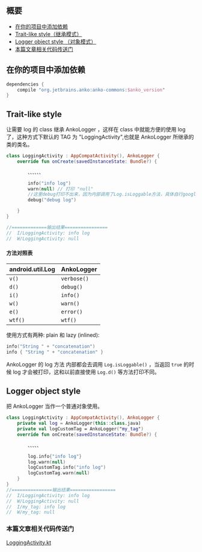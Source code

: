 ## 概要

* [在你的项目中添加依赖](#在你的项目中添加依赖)
* [Trait-like style（继承模式）](#trait-like-style)
* [Logger object style （对象模式）](#logger-object-style)
* [本篇文章相关代码传送门](#本篇文章相关代码传送门)

## 在你的项目中添加依赖

```groovy
dependencies {
    compile "org.jetbrains.anko:anko-commons:$anko_version"
}
```

## Trait-like style

让需要 log 的 class 继承 AnkoLogger ，这样在 class 中就能方便的使用 log 了，这种方式下默认的 TAG 为 "LoggingActivity",也就是 AnkoLogger 所继承的类的类名。

```kotlin
class LoggingActivity : AppCompatActivity(), AnkoLogger {
    override fun onCreate(savedInstanceState: Bundle?) {

        、、、、、、

        info("info log")
        warn(null) // 打印 "null"
        //这里debug打印不出来，因为内部调用了Log.isLoggable方法，具体自行google
        debug("debug log")

    }
}

//=============输出结果================
//  I/LoggingActivity: info log
//  W/LoggingActivity: null
```

#### 方法对照表

android.util.Log  | AnkoLogger
------------------|------------
`v()`             | `verbose()`
`d()`             | `debug()`
`i()`             | `info()`
`w()`             | `warn()`
`e()`             | `error()`
`wtf()`           | `wtf()`

使用方式有两种: plain 和 lazy (inlined):

```kotlin
info("String " + "concatenation")
info { "String " + "concatenation" }
```

AnkoLogger 的 log 方法 内部都会去调用  `Log.isLoggable()` ，当返回 `true` 的时候 log 才会被打印，这和以前直接使用 `Log.d()` 等方法打印不同。

## Logger object style

把 AnkoLogger 当作一个普通对象使用。

```kotlin
class LoggingActivity : AppCompatActivity(), AnkoLogger {
    private val log = AnkoLogger(this::class.java)
    private val logCustomTag = AnkoLogger("my_tag")
    override fun onCreate(savedInstanceState: Bundle?) {

        、、、、、

        log.info{"info log"}
        log.warn(null)
        logCustomTag.info("info log")
        logCustomTag.warn(null)
    }
}
//===============输出结果=================
//  I/LoggingActivity: info log
//  W/LoggingActivity: null
//  I/my_tag: info log
//  W/my_tag: null
```
### 本篇文章相关代码传送门
[LoggingActivity.kt](https://github.com/jianshijiuyou/LearnAnko/blob/master/app/src/main/java/info/jiuyou/learnanko/commons/LoggingActivity.kt)
